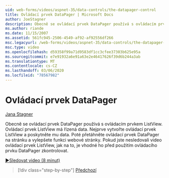 ```yaml
---
uid: web-forms/videos/aspnet-35/data-controls/the-datapager-control
title: Ovládací prvek DataPager | Microsoft Docs
author: JoeStagner
description: Obecně se ovládací prvek DataPager používá s ovládacím prvkem ListView. Ovládací prvek ListView má řízená data. Nejdřív vytvořte ovládací prvek ListView a poskytněte mu něco d...
ms.author: riande
ms.date: 11/15/2007
ms.assetid: 561fc945-2506-4549-af92-af92556df266
msc.legacyurl: /web-forms/videos/aspnet-35/data-controls/the-datapager-control
msc.type: video
ms.openlocfilehash: d59358f99a71d9583df1cc3cfee37303b625e95a
ms.sourcegitcommit: e7e91932a6e91a63e2e46417626f39d6b244a3ab
ms.translationtype: MT
ms.contentlocale: cs-CZ
ms.lasthandoff: 03/06/2020
ms.locfileid: "78567982"
---
```

# <a name="the-datapager-control"></a>Ovládací prvek DataPager

[Jana Stagner](https://github.com/JoeStagner)

Obecně se ovládací prvek DataPager používá s ovládacím prvkem ListView. Ovládací prvek ListView má řízená data. Nejprve vytvořte ovládací prvek ListView a poskytněte mu data. Poté přetáhněte ovládací prvek DataPager na stránku a vylepšete funkci webové stránky. Pokud jste nesledovali video ovládací prvek ListView, jak na to, je vhodné ho před použitím ovládacího prvku DataPager zkontrolovat.

[&#9654;Sledovat video (8 minut)](https://channel9.msdn.com/Blogs/ASP-NET-Site-Videos/the-datapager-control)

> [!div class="step-by-step"]
> [Předchozí](the-listview-control.md)
